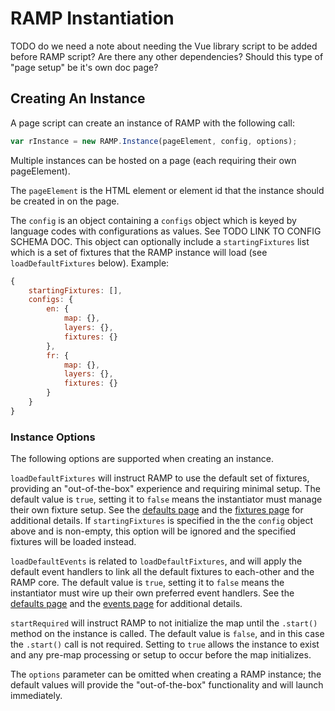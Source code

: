 # RAMP Instantiation

TODO do we need a note about needing the Vue library script to be added before RAMP script? Are there any other dependencies? Should this type of "page setup" be it's own doc page?

## Creating An Instance

A page script can create an instance of RAMP with the following call:

```js
var rInstance = new RAMP.Instance(pageElement, config, options);
```

Multiple instances can be hosted on a page (each requiring their own pageElement).

The `pageElement` is the HTML element or element id that the instance should be created in on the page.

The `config` is an object containing a `configs` object which is keyed by language codes with configurations as values. See TODO LINK TO CONFIG SCHEMA DOC.
This object can optionally include a `startingFixtures` list which is a set of fixtures that the RAMP instance will load (see `loadDefaultFixtures` below). Example:

```js
{
    startingFixtures: [],
    configs: {
        en: {
            map: {},
            layers: {},
            fixtures: {}
        },
        fr: {
            map: {},
            layers: {},
            fixtures: {}
        }
    }
}
```

### Instance Options

The following options are supported when creating an instance.

`loadDefaultFixtures` will instruct RAMP to use the default set of fixtures, providing an "out-of-the-box" experience and requiring minimal setup. The default value is `true`, setting it to `false` means the instantiator must manage their own fixture setup. See the [defaults page](../app/defaults.md) and the [fixtures page](../app/fixtures.md) for additional details. If `startingFixtures` is specified in the the `config` object above and is non-empty, this option will be ignored and the specified fixtures will be loaded instead.

`loadDefaultEvents` is related to `loadDefaultFixtures`, and will apply the default event handlers to link all the default fixtures to each-other and the RAMP core. The default value is `true`, setting it to `false` means the instantiator must wire up their own preferred event handlers.  See the [defaults page](../app/defaults.md) and the [events page](events.md) for additional details.

`startRequired` will instruct RAMP to not initialize the map until the `.start()` method on the instance is called. The default value is `false`, and in this case the `.start()` call is not required. Setting to `true` allows the instance to exist and any pre-map processing or setup to occur before the map initializes.

The `options` parameter can be omitted when creating a RAMP instance; the default values will provide the "out-of-the-box" functionality and will launch immediately.
